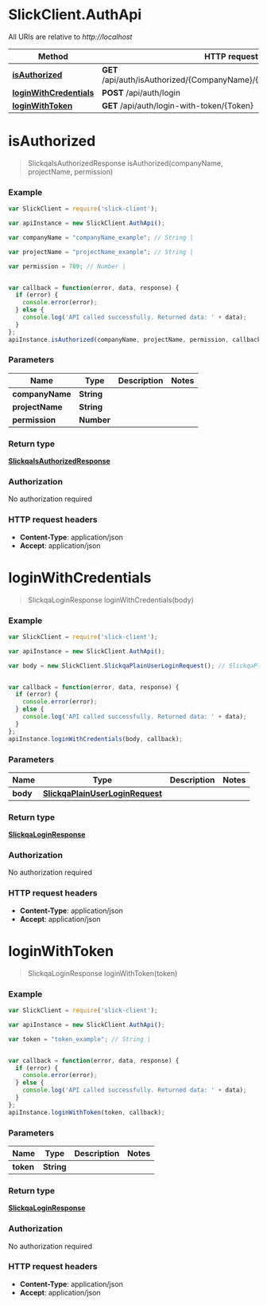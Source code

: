 # SlickClient.AuthApi

All URIs are relative to *http://localhost*

Method | HTTP request | Description
------------- | ------------- | -------------
[**isAuthorized**](AuthApi.md#isAuthorized) | **GET** /api/auth/isAuthorized/{CompanyName}/{ProjectName}/{Permission} | 
[**loginWithCredentials**](AuthApi.md#loginWithCredentials) | **POST** /api/auth/login | 
[**loginWithToken**](AuthApi.md#loginWithToken) | **GET** /api/auth/login-with-token/{Token} | 


<a name="isAuthorized"></a>
# **isAuthorized**
> SlickqaIsAuthorizedResponse isAuthorized(companyName, projectName, permission)



### Example
```javascript
var SlickClient = require('slick-client');

var apiInstance = new SlickClient.AuthApi();

var companyName = "companyName_example"; // String | 

var projectName = "projectName_example"; // String | 

var permission = 789; // Number | 


var callback = function(error, data, response) {
  if (error) {
    console.error(error);
  } else {
    console.log('API called successfully. Returned data: ' + data);
  }
};
apiInstance.isAuthorized(companyName, projectName, permission, callback);
```

### Parameters

Name | Type | Description  | Notes
------------- | ------------- | ------------- | -------------
 **companyName** | **String**|  | 
 **projectName** | **String**|  | 
 **permission** | **Number**|  | 

### Return type

[**SlickqaIsAuthorizedResponse**](SlickqaIsAuthorizedResponse.md)

### Authorization

No authorization required

### HTTP request headers

 - **Content-Type**: application/json
 - **Accept**: application/json

<a name="loginWithCredentials"></a>
# **loginWithCredentials**
> SlickqaLoginResponse loginWithCredentials(body)



### Example
```javascript
var SlickClient = require('slick-client');

var apiInstance = new SlickClient.AuthApi();

var body = new SlickClient.SlickqaPlainUserLoginRequest(); // SlickqaPlainUserLoginRequest | 


var callback = function(error, data, response) {
  if (error) {
    console.error(error);
  } else {
    console.log('API called successfully. Returned data: ' + data);
  }
};
apiInstance.loginWithCredentials(body, callback);
```

### Parameters

Name | Type | Description  | Notes
------------- | ------------- | ------------- | -------------
 **body** | [**SlickqaPlainUserLoginRequest**](SlickqaPlainUserLoginRequest.md)|  | 

### Return type

[**SlickqaLoginResponse**](SlickqaLoginResponse.md)

### Authorization

No authorization required

### HTTP request headers

 - **Content-Type**: application/json
 - **Accept**: application/json

<a name="loginWithToken"></a>
# **loginWithToken**
> SlickqaLoginResponse loginWithToken(token)



### Example
```javascript
var SlickClient = require('slick-client');

var apiInstance = new SlickClient.AuthApi();

var token = "token_example"; // String | 


var callback = function(error, data, response) {
  if (error) {
    console.error(error);
  } else {
    console.log('API called successfully. Returned data: ' + data);
  }
};
apiInstance.loginWithToken(token, callback);
```

### Parameters

Name | Type | Description  | Notes
------------- | ------------- | ------------- | -------------
 **token** | **String**|  | 

### Return type

[**SlickqaLoginResponse**](SlickqaLoginResponse.md)

### Authorization

No authorization required

### HTTP request headers

 - **Content-Type**: application/json
 - **Accept**: application/json


